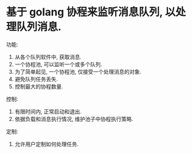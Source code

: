 # 基于 golang 协程来监听消息队列, 以处理队列消息.

功能:

1. 从各个队列软件中, 获取消息.
2. 一个协程池, 可以监听一个或多个队列.
3. 为了简单起见, 一个协程池, 仅接受一个处理消息的对象.
4. 避免队列任务丢失.
5. 控制最大的协程数量.


控制:

1. 有限时间内, 正常启动和退出.
2. 依据负载和消息执行情况, 维护池子中协程执行策略.

定制:

1. 允许用户定制如何处理任务.


